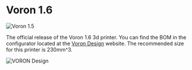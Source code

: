 # Voron 1.6

![Voron 1.5](http://vorondesign.com/images/voron1.6.jpg)

The official release of the Voron 1.6 3d printer.  You can find the BOM in the configurator located at the [Voron Design]( http://vorondesign.com/voron1.6) website.  The recommended size for this printer is 230mm^3.

![VORON Design](http://vorondesign.com/images/voron_design_logo.png)
